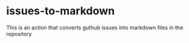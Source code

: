 # issues-to-markdown
This is an action that converts guthub issues into markdown files in the repository
